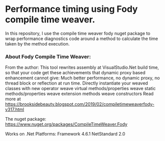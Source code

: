 # Performance timing using Fody compile time weaver. 

In this repository, I use the compile time weaver fody nuget package to wrap performance diagnostics code around a method to calculate the time taken by the method execution. 

### About Fody Compile Time Weaver:

From the author: 
This tool rewrites assembly at VisualStudio.Net build time, so that your code get these achievements that dynamic proxy based enhancement cannot give:
Much better performance, no dynamic proxy, no thread block or reflection at run time.
Directly instantiate your weaved classes with new operator
weave virtual methods/properties
weave static methods/properties
weave  extension methods
weave constructors
Read more at https://brooksidebeauty.blogspot.com/2019/02/compiletimeweaverfody-v317.html

The nuget package: https://www.nuget.org/packages/CompileTimeWeaver.Fody

Works on .Net Platforms:
Framework 4.6.1
NetStandard 2.0


